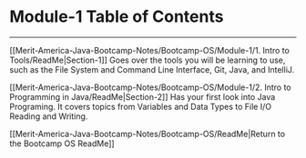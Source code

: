 # Module-1 Table of Contents
---

[[Merit-America-Java-Bootcamp-Notes/Bootcamp-OS/Module-1/1. Intro to Tools/ReadMe|Section-1]] Goes over the tools you will be learning to use, such as the File System and Command Line Interface, Git, Java, and IntelliJ.

[[Merit-America-Java-Bootcamp-Notes/Bootcamp-OS/Module-1/2. Intro to Programming in Java/ReadMe|Section-2]] Has your first look into Java Programing. It covers topics from Variables and Data Types to File I/O Reading and Writing.

[[Merit-America-Java-Bootcamp-Notes/Bootcamp-OS/ReadMe|Return to the Bootcamp OS ReadMe]] 